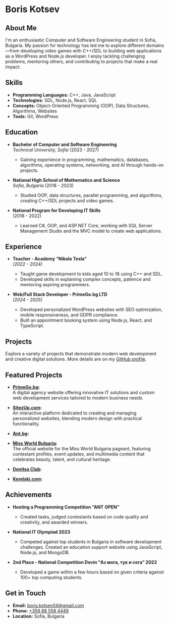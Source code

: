 # Boris Kotsev

## About Me

I'm an enthusiastic Computer and Software Engineering student in Sofia, Bulgaria. My passion for technology has led me to explore different domains—from developing video games with C++/SDL to building web applications as a WordPress and Node.js developer. I enjoy tackling challenging problems, mentoring others, and contributing to projects that make a real impact.

## Skills

- **Programming Languages:** C++, Java, JavaScript
- **Technologies:** SDL, Node.js, React, SQL
- **Concepts:** Object-Oriented Programming (OOP), Data Structures, Algorithms, Websites
- **Tools:** Git, WordPress

## Education

- **Bachelor of Computer and Software Engineering**  
  *Technical University, Sofia* (2023 - 2027)  
  - Gaining experience in programming, mathematics, databases, algorithms, operating systems, networking, and AI through hands-on projects.

- **National High School of Mathematics and Science**  
  *Sofia, Bulgaria* (2018 - 2023)  
  - Studied OOP, data structures, parallel programming, and algorithms, creating C++/SDL projects and video games.  

- **National Program for Developing IT Skills**  
  (2018 - 2022)  
  - Learned C#, OOP, and ASP.NET Core, working with SQL Server Management Studio and the MVC model to create web applications.

## Experience

- **Teacher - Academy “Nikola Tesla”**  
  *(2022 - 2024)*  
  - Taught game development to kids aged 10 to 18 using C++ and SDL.
  - Developed skills in explaining complex concepts, patience and mentoring aspiring programmers.
  
- **Web/Full Stack Developer - PrimeGo.bg LTD**  
  *(2024 - 2025)*  
  - Developed personalized WordPress websites with SEO optimization, mobile responsiveness, and GDPR compliance.
  - Built an appointment booking system using Node.js, React, and TypeScript.
    
## Projects

Explore a variety of projects that demonstrate modern web development and creative digital solutions. More details are on my [GitHub profile](https://github.com/BorisKotsev).

## Featured Projects

- **[PrimeGo.bg](https://primego.bg/):**  
  A digital agency website offering innovative IT solutions and custom web development services tailored to modern business needs.

- **[SitezUp.com](https://sitezup.com/):**  
  An interactive platform dedicated to creating and managing personalized websites, blending modern design with practical functionality.

- **[Ant.bg](https://ant.bg/):**  

- **[Miss World Bulgaria](https://www.missworldbulgaria.org/):**  
  The official website for the Miss World Bulgaria pageant, featuring contestant profiles, event updates, and multimedia content that celebrates beauty, talent, and cultural heritage.

- **[Denitsa Club](https://denitsaclub.com/):**  

- **[Kerelski.com](https://kerelski.com/):**  

## Achievements

- **Hosting a Programming Competition “ANT OPEN”**  
  - Created tasks, judged contestants based on code quality and creativity, and awarded winners.

- **National IT Olympiad 2023**  
  - Competed against top students in Bulgaria in software development challenges. Created an education support website using JavaScript, Node.js, and MongoDB.

- **2nd Place - National Competition Devin “Аз мога, тук и сега” 2022**  
  - Developed a game within a few hours based on given criteria against 100+ top computing students.

## Get in Touch

- **Email:** [boris.kotsev04@gmail.com](mailto:boris.kotsev04@gmail.com)
- **Phone:** [+359 88 558 4449](tel:+359885584449)
- **Location:** Sofia, Bulgaria
